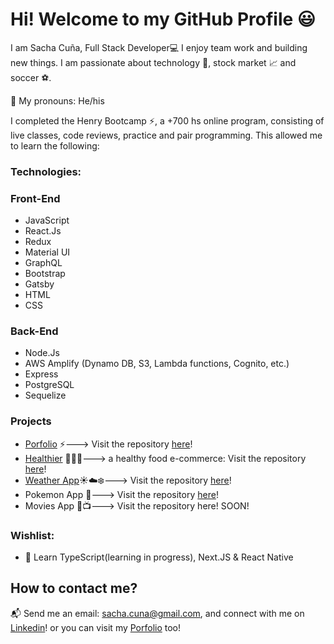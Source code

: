 # Hi! Welcome to my GitHub Profile 😃 

I am Sacha Cuña, Full Stack Developer💻 I enjoy team work and building new things.
I am passionate about technology 📡, stock market 📈 and soccer ⚽.

📛 My pronouns: He/his

I completed the Henry Bootcamp ⚡, a +700 hs online program, consisting of live classes, code reviews, practice and pair programming. This allowed me to learn the following:

### Technologies: 

### Front-End
- JavaScript 
- React.Js
- Redux
- Material UI
- GraphQL
- Bootstrap
- Gatsby
- HTML
- CSS

### Back-End
- Node.Js
- AWS Amplify (Dynamo DB, S3, Lambda functions, Cognito, etc.)
- Express
- PostgreSQL
- Sequelize

### Projects 
- [Porfolio](https://scportfolio.vercel.app/) ⚡---> Visit the repository [here](https://github.com/sachacuna/portfolio)!
- [Healthier](https://healthier.vercel.app/) 🍅🌽🍉---> a healthy food e-commerce: Visit the repository [here](https://github.com/Healthier-Group/Healthier)!
- [Weather App](https://sc-weather-app.vercel.app/)☀️☁️❄️---> Visit the repository [here](https://github.com/sachacuna/SC-WeatherApp)!
- Pokemon App 🌌---> Visit the repository [here](https://github.com/sachacuna/PI-Pokemon-FT13)!
- Movies App 🎥📺---> Visit the repository here! SOON!

### Wishlist: 
- 🌱 Learn TypeScript(learning in progress), Next.JS & React Native

## How to contact me? 

📬 Send me an email: sacha.cuna@gmail.com,
and connect with me on [Linkedin](https://www.linkedin.com/in/sacha-cuna/)!
or you can visit my [Porfolio](https://scportfolio.vercel.app/) too!
